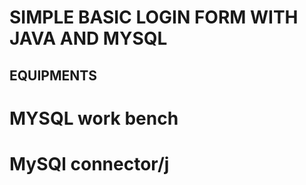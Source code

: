# SIMPLE BASIC LOGIN FORM WITH JAVA AND MYSQL 

## EQUIPMENTS
# MYSQL work bench
# MySQl connector/j 

